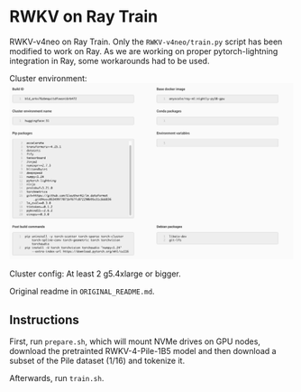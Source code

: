# RWKV on Ray Train

RWKV-v4neo on Ray Train. Only the `RWKV-v4neo/train.py` script has been modified to work on Ray. As we are working on proper pytorch-lightning integration in Ray, some workarounds had to be used.

Cluster environment:
![Cluster environment](cluster_env.png)

Cluster config:
At least 2 g5.4xlarge or bigger.

Original readme in `ORIGINAL_README.md`.

## Instructions

First, run `prepare.sh`, which will mount NVMe drives on GPU nodes, download the pretrainted RWKV-4-Pile-1B5 model and then download a subset of the Pile dataset (1/16) and tokenize it.

Afterwards, run `train.sh`.